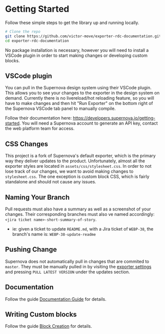 # Getting Started
Follow these simple steps to get the library up and running locally.
```bash
# Clone the repo
git clone https://github.com/victor-move/exporter-rdc-documentation.git
cd exporter-rdc-documentation
```
No package installation is necessary, however you will need to install a VSCode plugin in order to start making changes or developing custom blocks.

## VSCode plugin
You can pull in the Supernova design system using their VSCode plugin. This allows you to see your changes to the exporter in the design system on demand. Currently there is no livereload/hot reloading feature, so you will have to make changes and then hit "Run Exporter" on the bottom right of the Supernova VSCode tab panel to manually compile.

Follow their documentation here: https://developers.supernova.io/getting-started. You will need a Supernova account to generate an API key, contact the web platform team for access.

## CSS Changes
This project is a fork of Supernova's default exporter, which is the primary way they deliver updates to the product. Unfortunately, almost all the exporter styles are located in `assets/css/stylesheet.css`. In order to not lose track of our changes, we want to avoid making changes to `stylesheet.css`. The one exception is custom block CSS, which is fairly standalone and should not cause any issues.

## Naming Your Branch
Pull requests must also have a summary as well as a screenshot of your changes. Their corresponding branches must also ve named accordingly: `<jira ticket name>-short-summary-of-story`.

- ie: given a ticket to update `README.md`, with a Jira ticket of `WEBP-38`, the branch's name is: `WEBP-38-update-readme`

## Pushing Change
Supernova does not automatically pull in changes that are commited to `master`. They must be manually pulled in by visiting the [exporter settings](https://cloud.supernova.io/ws/rdc-docs/ds/default/latest/ci/exporter/96-rdc-exporter/settings) and pressing `PULL LATEST VERSION` under the updates section.

## Documentation
Follow the guide [Documentation Guide](./DOCUMENTATION_GUIDE.md) for details.

## Writing Custom blocks
Follow the guide [Block Creation](./BLOCK_CREATION.md) for details.
